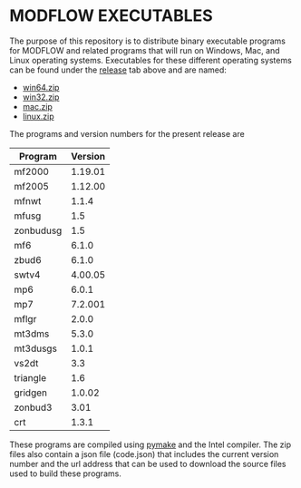 # MODFLOW EXECUTABLES

The purpose of this repository is to distribute binary executable programs for MODFLOW and related programs that will run on Windows, Mac, and Linux operating systems.  Executables for these different operating systems can be found under the [release](https://github.com/MODFLOW-USGS/executables/releases) tab above and are named:

* [win64.zip](https://github.com/MODFLOW-USGS/executables/releases/download/3.0/win64.zip)
* [win32.zip](https://github.com/MODFLOW-USGS/executables/releases/download/3.0/win32.zip)
* [mac.zip](https://github.com/MODFLOW-USGS/executables/releases/download/3.0/mac.zip)
* [linux.zip](https://github.com/MODFLOW-USGS/executables/releases/download/3.0/linux.zip)

The programs and version numbers for the present release are

| Program    | Version   |
|---         |---|
|    mf2000     |    1.19.01 |  
|    mf2005     |    1.12.00 |  
|    mfnwt      |    1.1.4   |  
|    mfusg      |    1.5     |  
|    zonbudusg  |    1.5     |  
|    mf6        |    6.1.0   |  
|    zbud6      |    6.1.0   |  
|    swtv4      |    4.00.05 |  
|    mp6        |    6.0.1   |  
|    mp7        |    7.2.001 |  
|    mflgr      |    2.0.0   |  
|    mt3dms     |    5.3.0   |  
|    mt3dusgs   |    1.0.1   |  
|    vs2dt      |    3.3     |  
|    triangle   |    1.6     |  
|    gridgen    |    1.0.02  |  
|    zonbud3    |    3.01    |  
|    crt        |    1.3.1   |  




These programs are compiled using [pymake](https://github.com/modflowpy/pymake) and the Intel compiler. The zip files also contain a json file (code.json) that includes the current version number and the url address that can be used to download the source files used to build these programs.

